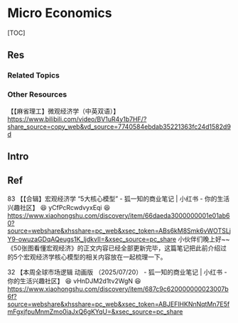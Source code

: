 # Micro Economics

[TOC]



## Res
### Related Topics


### Other Resources
【【麻省理工】微观经济学（中英双语）】 https://www.bilibili.com/video/BV1uR4y1b7HF/?share_source=copy_web&vd_source=7740584ebdab35221363fc24d1582d9d



## Intro



## Ref
83 【【合辑】宏观经济学 “5大核心模型” - 狐一知的商业笔记 | 小红书 - 你的生活兴趣社区】 😆 yCfPcRcwdvyxEqi 😆 https://www.xiaohongshu.com/discovery/item/66daeda3000000001e01ab60?source=webshare&xhsshare=pc_web&xsec_token=ABs6kM8Smk6vWOTSLjY9-owuzaGDqAQeugs1K_ljdkvII=&xsec_source=pc_share
小伙伴们晚上好~~ 《50张图看懂宏观经济》的正文内容已经全部更新完毕，这篇笔记把此前介绍过的5个宏观经济学核心模型的相关内容放在一起梳理一下。

32 【本周全球市场逻辑 动画版 （2025/07/20） - 狐一知的商业笔记 | 小红书 - 你的生活兴趣社区】 😆 vHnDJM2d1tv2WgN 😆 https://www.xiaohongshu.com/discovery/item/687c9c620000000023007b6f?source=webshare&xhsshare=pc_web&xsec_token=ABJEFlHKNnNqtMn7E5fmFgxjfpuMnmZmo0iaJxQ6gKYqU=&xsec_source=pc_share

